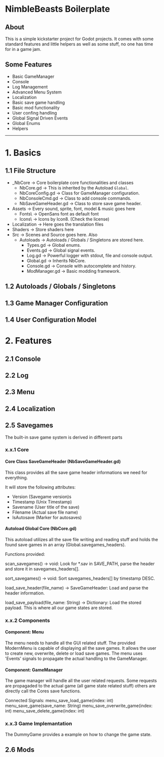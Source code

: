 # NimbleBeasts Boilerplate

## About

This is a simple kickstarter project for Godot projects. It comes with some standard features and little helpers as well as some stuff, no one has time for in a game jam.

## Some Features

- Basic GameManager
- Console
- Log Management
- Advanced Menu System
- Localization
- Basic save game handling
- Basic mod functionality
- User confing handling
- Global Signal Driven Events
- Global Enums 
- Helpers  


---

# 1. Basics

## 1.1 File Structure

- \_NbCore -> Core boilerplate core functionalities and classes
  - NbCore.gd -> This is inherited by the Autoload `Global`.
  - NbCoreConfig.gd -> Class for GameManager configuration.
  - NbConsoleCmd.gd -> Class to add console commands.
  - NbSaveGameHeader.gd -> Class to store save game header.
- Assets -> Every sound, sprite, font, model & music goes here
  - Fonts\ -> OpenSans font as default font
  - Icons\ -> Icons by Icon8. (Check the license)
- Localization -> Here goes the translation files
- Shaders -> Store shaders here
- Src -> Scenes and Source goes here. Also 
  - Autoloads -> Autoloads / Globals / Singletons are stored here.
	- Types.gd -> Global enums.
	- Events.gd -> Global signal events.
	- Log.gd -> Powerful logger with stdout, file and console output.
	- Global.gd -> Inherits NbCore.
	- Console.gd -> Console with autocomplete and history.
	- ModManager.gd -> Basic modding framework.

## 1.2 Autoloads / Globals / Singletons

## 1.3 Game Manager Configuration

## 1.4 User Configuration Model


# 2. Features

## 2.1 Console

## 2.2 Log

## 2.3 Menu

## 2.4 Localization

## 2.5 Savegames
The built-in save game system is derived in different parts

### x.x.1 Core 
#### Core Class SaveGameHeader (NbSaveGameHeader.gd)
This class provides all the save game header informations we need for everything.

It will store the following attributes:
- Version (Savegame version)s
- Timestamp (Unix Timestamp)
- Savename (User title of the save)
- Filename (Actual save file name)
- IsAutosave (Marker for autosaves)
  
#### Autoload Global Core (NbCore.gd)
This autoload utilizes all the save file writing and reading stuff and holds the found save games in an array (Global.savegames_headers).

Functions provided:

scan_savegames() -> void:
Look for *.sav in SAVE_PATH, parse the header and store it in savegames_headers[].

sort_savegames() -> void:
Sort savegames_headers[] by timestamp DESC.

load_save_header(file_name) -> SaveGameHeader:
Load and parse the header information.

load_save_payload(file_name: String) -> Dictionary:
Load the stored payload. This is where all our game states are stored.

### x.x.2 Components
#### Component: Menu
The menu needs to handle all the GUI related stuff. The provided ModernMenu is capable of displaying all the save games. It allows the user to create new, overwrite, delete or load save games. The menu uses 'Events' signals to propagate the actual handling to the GameManager.

#### Component: GameManager
The game manager will handle all the user related requests. Some requests are propagaded to the actual game (all game state related stuff) others are directly call the Cores save functions.

Connected Signals:
menu_save_load_game(index: int)
menu_save_game(save_name: String)
menu_save_overwrite_game(index: int)
menu_save_delete_game(index: int)

### x.x.3 Game Implemantation
The DummyGame provides a example on how to change the game state. 

## 2.6 Mods
